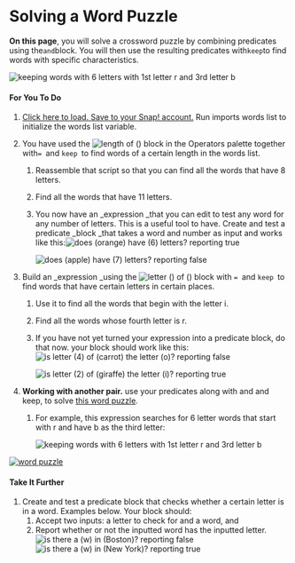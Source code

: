 # Solving a Word Puzzle

**On this page**, you will solve a crossword puzzle by combining predicates using the`and`block. You will then use the resulting predicates with`keep`to find words with specific characteristics.

![](http://bjc.edc.org/bjc-r/img/2-complexity/keep-example-5.png "keeping words with 6 letters with 1st letter r and 3rd letter b")

#### For You To Do

1. [Click here to load. Save to your Snap! account.](http://snap.berkeley.edu/snapsource/snap.html#open:http://bjc.edc.org/bjc-r/prog/2-complexity/U2L3-WordPuzzleSolver.xml) Run imports words list to initialize the words list variable.
2. You have used the ![](http://bjc.edc.org/bjc-r/img/blocks/length-of-blank-operator.png "length of \(\)") block in the Operators palette together with`= `and `keep `to find words of a certain length in the words list.

   1. Reassemble that script so that you can find all the words that have 8 letters.
   2. Find all the words that have 11 letters.
   3. You now have an _expression _that you can edit to test any word for any number of letters. This is a useful tool to have. Create and test a predicate _block _that takes a word and number as input and works like this:![](http://bjc.edc.org/bjc-r/img/2-complexity/does-orange-6-letters-true.png "does \(orange\) have \(6\) letters? reporting true")

      ![](http://bjc.edc.org/bjc-r/img/2-complexity/does-apple-7-letters-false.png "does \(apple\) have \(7\) letters? reporting false")

3. Build an _expression _using the ![](http://bjc.edc.org/bjc-r/img/blocks/letter-blank-of-blank.png "letter \(\) of \(\)") block with `= `and `keep `to find words that have certain letters in certain places.

   1. Use it to find all the words that begin with the letter i.

   2. Find all the words whose fourth letter is r.

   3. If you have not yet turned your expression into a predicate block, do that now. your block should work like this: ![](http://bjc.edc.org/bjc-r/img/2-complexity/is-letter-4-of-carrot-o-reporting-false.png "is letter \(4\) of \(carrot\) the letter \(o\)? reporting false")

      ![](http://bjc.edc.org/bjc-r/img/2-complexity/is-letter-2-of-giraffe-i-reporting-true.png "is letter \(2\) of \(giraffe\) the letter \(i\)? reporting true")

4. **Working with another pair.** use your predicates along with and and keep, to solve [this word puzzle](https://drive.google.com/open?id=1x8ShDe58qUQJDK8n97xoQGY4J4rw9aDsJCmkY-6SQc0).

   1. For example, this expression searches for 6 letter words that start with r and have b as the third letter:

      ![](http://bjc.edc.org/bjc-r/img/2-complexity/keep-example-5.png "keeping words with 6 letters with 1st letter r and 3rd letter b")

[![](http://bjc.edc.org/bjc-r/img/2-complexity/crossword.jpg "word puzzle")](https://drive.google.com/open?id=1x8ShDe58qUQJDK8n97xoQGY4J4rw9aDsJCmkY-6SQc0)

#### Take It Further

1. Create and test a predicate block that checks whether a certain letter is in a word. Examples below. Your block should:
   1. Accept two inputs: a letter to check for and a word, and
   2. Report whether or not the inputted word has the inputted letter.![](http://bjc.edc.org/bjc-r/img/2-complexity/is-w-in-boston-reporting-false.png "is there a \(w\) in \(Boston\)? reporting false")
      ![](http://bjc.edc.org/bjc-r/img/2-complexity/is-w-in-new-york-reporting-true.png "is there a \(w\) in \(New York\)? reporting true")



